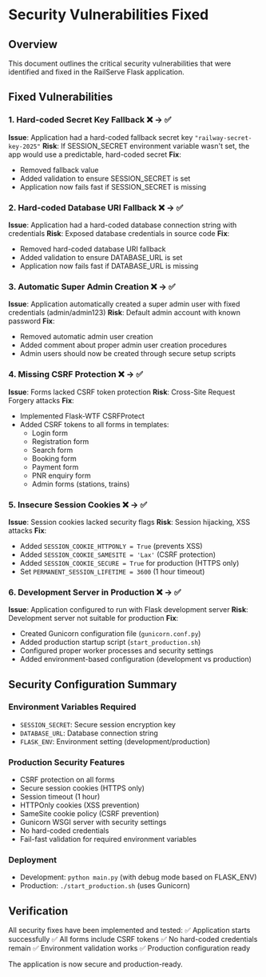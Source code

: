 # Security Vulnerabilities Fixed

## Overview
This document outlines the critical security vulnerabilities that were identified and fixed in the RailServe Flask application.

## Fixed Vulnerabilities

### 1. Hard-coded Secret Key Fallback ❌ → ✅
**Issue**: Application had a hard-coded fallback secret key `"railway-secret-key-2025"`
**Risk**: If SESSION_SECRET environment variable wasn't set, the app would use a predictable, hard-coded secret
**Fix**: 
- Removed fallback value
- Added validation to ensure SESSION_SECRET is set
- Application now fails fast if SESSION_SECRET is missing

### 2. Hard-coded Database URI Fallback ❌ → ✅  
**Issue**: Application had a hard-coded database connection string with credentials
**Risk**: Exposed database credentials in source code
**Fix**:
- Removed hard-coded database URI fallback
- Added validation to ensure DATABASE_URL is set
- Application now fails fast if DATABASE_URL is missing

### 3. Automatic Super Admin Creation ❌ → ✅
**Issue**: Application automatically created a super admin user with fixed credentials (admin/admin123)
**Risk**: Default admin account with known password
**Fix**:
- Removed automatic admin user creation
- Added comment about proper admin user creation procedures
- Admin users should now be created through secure setup scripts

### 4. Missing CSRF Protection ❌ → ✅
**Issue**: Forms lacked CSRF token protection
**Risk**: Cross-Site Request Forgery attacks
**Fix**:
- Implemented Flask-WTF CSRFProtect
- Added CSRF tokens to all forms in templates:
  - Login form
  - Registration form  
  - Search form
  - Booking form
  - Payment form
  - PNR enquiry form
  - Admin forms (stations, trains)

### 5. Insecure Session Cookies ❌ → ✅
**Issue**: Session cookies lacked security flags
**Risk**: Session hijacking, XSS attacks
**Fix**:
- Added `SESSION_COOKIE_HTTPONLY = True` (prevents XSS)
- Added `SESSION_COOKIE_SAMESITE = 'Lax'` (CSRF protection)
- Added `SESSION_COOKIE_SECURE = True` for production (HTTPS only)
- Set `PERMANENT_SESSION_LIFETIME = 3600` (1 hour timeout)

### 6. Development Server in Production ❌ → ✅
**Issue**: Application configured to run with Flask development server
**Risk**: Development server not suitable for production
**Fix**:
- Created Gunicorn configuration file (`gunicorn.conf.py`)
- Added production startup script (`start_production.sh`)
- Configured proper worker processes and security settings
- Added environment-based configuration (development vs production)

## Security Configuration Summary

### Environment Variables Required
- `SESSION_SECRET`: Secure session encryption key
- `DATABASE_URL`: Database connection string
- `FLASK_ENV`: Environment setting (development/production)

### Production Security Features
- CSRF protection on all forms
- Secure session cookies (HTTPS only)
- Session timeout (1 hour)
- HTTPOnly cookies (XSS prevention)
- SameSite cookie policy (CSRF prevention)
- Gunicorn WSGI server with security settings
- No hard-coded credentials
- Fail-fast validation for required environment variables

### Deployment
- Development: `python main.py` (with debug mode based on FLASK_ENV)
- Production: `./start_production.sh` (uses Gunicorn)

## Verification
All security fixes have been implemented and tested:
✅ Application starts successfully
✅ All forms include CSRF tokens
✅ No hard-coded credentials remain
✅ Environment validation works
✅ Production configuration ready

The application is now secure and production-ready.